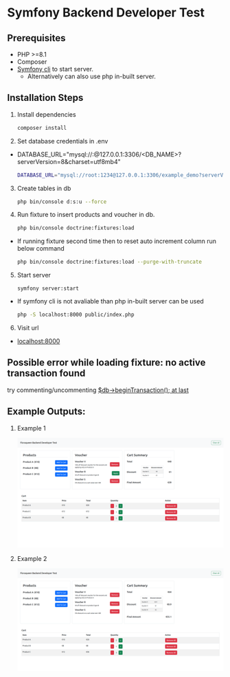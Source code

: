 # Symfony Backend Developer Test

## Prerequisites

- PHP >=8.1
- Composer
- [Symfony cli](https://symfony.com/download) to start server.
  - Alternatively can also use php in-built server.

## Installation Steps

1. Install dependencies

   ```bash
   composer install
   ```

2. Set database credentials in .env

- DATABASE_URL="mysql://<USERNAME>:<PASSWORD>@127.0.0.1:3306/<DB_NAME>?serverVersion=8&charset=utf8mb4"

  ```bash
  DATABASE_URL="mysql://root:1234@127.0.0.1:3306/example_demo?serverVersion=8&charset=utf8mb4"
  ```

3. Create tables in db

   ```bash
   php bin/console d:s:u --force
   ```

4. Run fixture to insert products and voucher in db.

   ```bash
   php bin/console doctrine:fixtures:load
   ```

- If running fixture second time then to reset auto increment column run below command

  ```bash
  php bin/console doctrine:fixtures:load --purge-with-truncate
  ```

5. Start server

   ```
   symfony server:start
   ```

- If symfony cli is not avaliable than php in-built server can be used

  ```bash
  php -S localhost:8000 public/index.php
  ```

6. Visit url
- [localhost:8000](http://localhost:8000)


## Possible error while loading fixture: no active transaction found 
try commenting/uncommenting [$db->beginTransaction(); at last](src/DataFixtures/AppFixtures.php#L58)

## Example Outputs:

1. Example 1

    ![Alt text](public/images/Backend-Developer-Test-1.png)

2. Example 2

    ![Alt text](public/images/Backend-Developer-Test-2.png)

